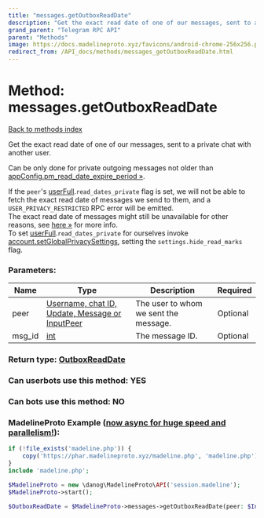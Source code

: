 ```yaml
---
title: "messages.getOutboxReadDate"
description: "Get the exact read date of one of our messages, sent to a private chat with another user."
grand_parent: "Telegram RPC API"
parent: "Methods"
image: https://docs.madelineproto.xyz/favicons/android-chrome-256x256.png
redirect_from: /API_docs/methods/messages_getOutboxReadDate.html
---
```

# Method: messages.getOutboxReadDate
[Back to methods index](index.html)



Get the exact read date of one of our messages, sent to a private chat with another user.

Can be only done for private outgoing messages not older than [appConfig.pm\_read\_date\_expire\_period »](https://core.telegram.org/api/config#pm-read-date-expire-period).

If the `peer`'s [userFull](../constructors/userFull.html).`read_dates_private` flag is set, we will not be able to fetch the exact read date of messages we send to them, and a `USER_PRIVACY_RESTRICTED` RPC error will be emitted.  
The exact read date of messages might still be unavailable for other reasons, see [here »](../constructors/globalPrivacySettings.html) for more info.  
To set [userFull](../constructors/userFull.html).`read_dates_private` for ourselves invoke [account.setGlobalPrivacySettings](../methods/account.setGlobalPrivacySettings.html), setting the `settings.hide_read_marks` flag.

### Parameters:

| Name     |    Type       | Description | Required |
|----------|---------------|-------------|----------|
|peer|[Username, chat ID, Update, Message or InputPeer](/API_docs/types/InputPeer.html) | The user to whom we sent the message. | Optional|
|msg\_id|[int](/API_docs/types/int.html) | The message ID. | Optional|


### Return type: [OutboxReadDate](/API_docs/types/OutboxReadDate.html)

### Can userbots use this method: **YES**

### Can bots use this method: **NO**


### MadelineProto Example ([now async for huge speed and parallelism!](https://docs.madelineproto.xyz/docs/ASYNC.html)):


```php
if (!file_exists('madeline.php')) {
    copy('https://phar.madelineproto.xyz/madeline.php', 'madeline.php');
}
include 'madeline.php';

$MadelineProto = new \danog\MadelineProto\API('session.madeline');
$MadelineProto->start();

$OutboxReadDate = $MadelineProto->messages->getOutboxReadDate(peer: $InputPeer, msg_id: $int, );
```

